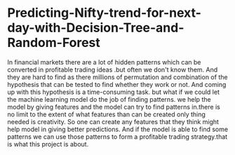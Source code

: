 # Predicting-Nifty-trend-for-next-day-with-Decision-Tree-and-Random-Forest

In financial markets there are a lot of hidden patterns which can be converted in profitable trading ideas .but often we don't know them.  And they are hard to find as there millions of permutation and combination of the hypothesis that can be tested to find whether they work or not. And coming up with this hypothesis is a time-consuming task. but what if we could let the machine learning model do the job of finding patterns. we help the model by giving features and the model can try to find patterns in.there is no limit to the extent of what features than can be created only thing needed is creativity. So one can create any features that they think might help model in giving better predictions. And if the model is able to find some patterns we can use those patterns to form a profitable trading strategy.that is what this project is about.   
